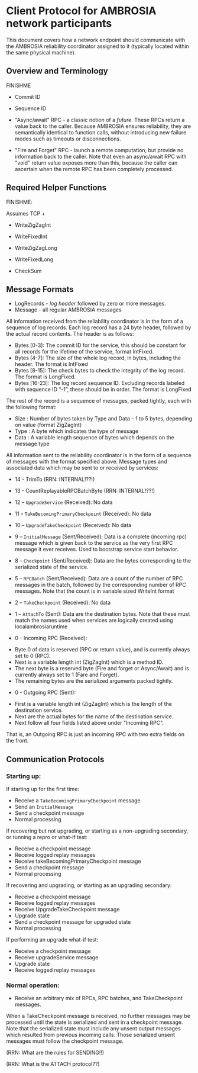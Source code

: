 ﻿
Client Protocol for AMBROSIA network participants
=================================================

This document covers how a network endpoint should communicate with
the AMBROSIA reliability coordinator assigned to it (typically located
within the same physical machine).

Overview and Terminology
------------------------

FINISHME

 * Commit ID
 * Sequence ID

 * "Async/await" RPC - a classic notion of a *future*.  These RPCs return a value back to the caller.  Because AMBROSIA ensures reliability, they are semantically identical to function calls, without introducing new failure modes such as timeouts or disconnections.

 * "Fire and Forget" RPC - launch a remote computation, but provide no information back to the caller.  Note that even an async/await
RPC with "void" return value exposes more than this, because the caller can ascertain when the remote RPC has been completely processed.


Required Helper Functions
-------------------------

FINISHME:

Assumes TCP + 

 * WriteZigZagInt
 * WriteFixedInt
 * WriteZigZagLong
 * WriteFixedLong 

 * CheckSum

Message Formats
---------------

 * LogRecords - *log header* followed by zero or more messages.
 * Message - all regular AMBROSIA messages

All information received from the reliability coordinator is in the form of a sequence of log records.
Each log record has a 24 byte header, followed by the actual record contents. The header is as follows:

 * Bytes [0-3]: The commit ID for the service, this should be constant for all records for the lifetime of the service, format IntFixed.
 * Bytes [4-7]: The size of the whole log record, in bytes, including the header. The format is IntFixed
 * Bytes [8-15]: The check bytes to check the integrity of the log record. The format is LongFixed.
 * Bytes [16-23]: The log record sequence ID. Excluding records labeled with sequence ID “-1”, these should be in order. The format is LongFixed

The rest of the record is a sequence of messages, packed tightly, each with the following format:

 * Size : Number of bytes taken by Type and Data – 1 to 5 bytes, depending on value (format ZigZagInt)
 * Type : A byte which indicates the type of message
 * Data : A variable length sequence of bytes which depends on the message type


All information sent to the reliability coordinator is in the form of a sequence of messages with the format specified above.
Message types and associated data which may be sent to or received by services:

 * 14 - TrimTo (RRN: INTERNAL!??!)
 * 13 - CountReplayableRPCBatchByte (RRN: INTERNAL!??!)

 * 12 – `UpgradeService` (Received): No data

 * 11 – `TakeBecomingPrimaryCheckpoint` (Received): No data

 * 10 – `UpgradeTakeCheckpoint` (Received): No data

 * 9 – `InitialMessage` (Sent/Received): Data is a complete (incoming rpc) message which is given back to the service as the very first RPC message it ever receives. Used to bootstrap service start behavior.

 * 8 – `Checkpoint` (Sent/Received): Data are the bytes corresponding to the serialized state of the service.

 * 5 – `RPCBatch` (Sent/Received): Data are a count of the number of RPC messages in the batch, followed by the corresponding number of RPC messages. Note that the count is in variable sized WriteInt format

 * 2 – `TakeCheckpoint` (Received): No data

 * 1 – `AttachTo` (Sent): Data are the destination bytes. Note that these must match the names used when services are logically created using localambrosiaruntime

 * 0 - Incoming RPC (Received):

  - Byte 0 of data is reserved (RPC or return value), and is currently always set to 0 (RPC).
  - Next is a variable length int (ZigZagInt) which is a method ID.
  - The next byte is a reserved byte (Fire and forget or Async/Await) and is currently always set to 1 (Fare and Forget).
  - The remaining bytes are the serialized arguments packed tightly.

 * 0 - Outgoing RPC (Sent):

  - First is a variable length int (ZigZagInt) which is the length of the destination service.
  - Next are the actual bytes for the name of the destination service.
  - Next follow all four fields listed above under "Incoming RPC".

That is, an Outgoing RPC is just an incoming RPC with two extra fields on the front.


Communication Protocols
-----------------------

### Starting up:

If starting up for the first time:

 * Receive a `TakeBecomingPrimaryCheckpoint` message
 * Send an `InitialMessage`
 * Send a checkpoint message
 * Normal processing

If recovering but not upgrading, or starting as a non-upgrading secondary, or running a repro or what-if test:

 * Receive a checkpoint message
 * Receive logged replay messages
 * Receive takeBecomingPrimaryCheckpoint message
 * Send a checkpoint message
 * Normal processing

If recovering and upgrading, or starting as an upgrading secondary:

 * Receive a checkpoint message
 * Receive logged replay messages
 * Receive UpgradeTakeCheckpoint message
 * Upgrade state
 * Send a checkpoint message for upgraded state
 * Normal processing

If performing an upgrade what-if test:

 * Receive a checkpoint message
 * Receive upgradeService message
 * Upgrade state
 * Receive logged replay messages

### Normal operation:

 * Receive an arbitrary mix of RPCs, RPC batches, and TakeCheckpoint messages.

When a TakeCheckpoint message is received, no further messages may be processed until the state is serialized and sent in a checkpoint message. Note that the serialized state must include any unsent output messages which resulted from previous incoming calls. Those serialized unsent messages must follow the checkpoint message.

(RRN: What are the rules for SENDING!!)

(RRN: What is the ATTACH protocol??)
